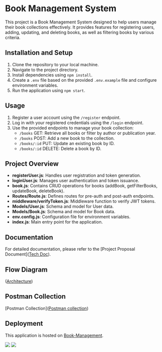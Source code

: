 # Book Management System

This project is a Book Management System designed to help users manage their book collections effectively. It provides features for registering users, adding, updating, and deleting books, as well as filtering books by various criteria.

## Installation and Setup
1. Clone the repository to your local machine.
2. Navigate to the project directory.
3. Install dependencies using `npm install`.
4. Create a `.env` file based on the provided `.env.example` file and configure environment variables.
5. Run the application using `npm start`.

## Usage
1. Register a user account using the `/register` endpoint.
2. Log in with your registered credentials using the `/login` endpoint.
3. Use the provided endpoints to manage your book collection:
   - `/books` GET: Retrieve all books or filter by author or publication year.
   - `/books` POST: Add a new book to the collection.
   - `/books/:id` PUT: Update an existing book by ID.
   - `/books/:id` DELETE: Delete a book by ID.

## Project Overview
- **registerUser.js**: Handles user registration and token generation.
- **loginUser.js**: Manages user authentication and token issuance.
- **book.js**: Contains CRUD operations for books (addBook, getFilterBooks, updateBook, deleteBook).
- **Routes/Route.js**: Defines routes for pre-auth and post-auth endpoints.
- **middleware/verifyToken.js**: Middleware function to verify JWT tokens.
- **Models/User.js**: Schema and model for User data.
- **Models/Book.js**: Schema and model for Book data.
- **env.config.js**: Configuration file for environment variables.
- **index.js**: Main entry point for the application.

## Documentation
For detailed documentation, please refer to the [Project Proposal Document]([Tech Doc](https://docs.google.com/document/d/1VN3ZZLOhlTbNQnToNKs6BFdVNkoJnXGp2z9U9StR2ko/edit?usp=sharing)).

## Flow Diagram
([Architecture](https://drive.google.com/file/d/1V1mk3-SFum74OpPqhHxOppJ8ct1qY5Z1/view?usp=sharing))

## Postman Collection
[Postman Collection]([Postman collection](https://www.postman.com/descent-module-cosmologist-51137549/workspace/book-management-system/collection/21309452-d87f1395-b436-44b4-9b87-0a99e517a7ca?action=share&creator=21309452))

## Deployment
This application is hosted on [Book-Management](https://book-management-lwlg.onrender.com).

<img src="https://ibb.co/6BMRFJD.png">
<img src="https://ibb.co/R9cFZwk.png">
